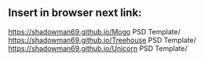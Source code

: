 
## Insert in browser next link:

https://shadowman69.github.io/Mogo PSD Template/
https://shadowman69.github.io/Treehouse PSD Template/
https://shadowman69.github.io/Unicorn PSD Template/
